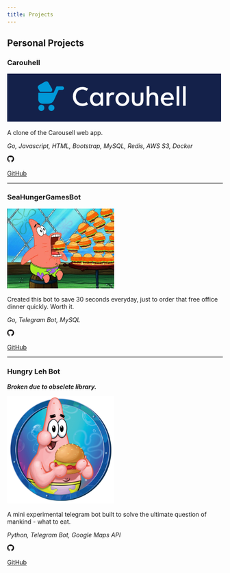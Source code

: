 ```yaml
---
title: Projects
---
```


## Personal Projects

### Carouhell
<img src="/img/carouhell.png" width="500" />

A clone of the Carousell web app.

*Go, Javascript, HTML, Bootstrap, MySQL, Redis, AWS S3, Docker*

<img src="/img/github.png" width="16"/> 

[GitHub](https://github.com/aaronangxz/Carouhell)

---

### SeaHungerGamesBot
<img src="/img/seahungergames.jpeg" width="250" />

Created this bot to save 30 seconds everyday, just to order that free office dinner quickly. Worth it.

*Go, Telegram Bot, MySQL*

<img src="/img/github.png" width="16"/> 

[GitHub](https://github.com/aaronangxz/SeaDinner)

---

### Hungry Leh Bot 

***Broken due to obselete library.***

<img src="/img/hungrylehbot.png" width="250" height="250" />

A mini experimental telegram bot built to solve the ultimate question of mankind - what to eat.


*Python, Telegram Bot, Google Maps API*

<img src="/img/github.png" width="16"/> 

[GitHub](https://github.com/aaronangxz/hungrylehbot)

